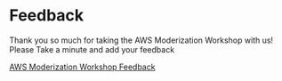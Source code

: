 Feedback
========

Thank you so much for taking the AWS Moderization Workshop with us!
Please Take a minute and add your feedback

[AWS Moderization Workshop Feedback](http://bit.ly/2Xsox3b)
